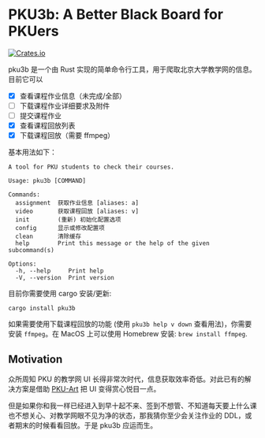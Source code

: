 # PKU3b: A Better Black Board for PKUers

[![Crates.io](https://img.shields.io/crates/v/pku3b)](https://crates.io/crates/pku3b)

pku3b 是一个由 Rust 实现的简单命令行工具，用于爬取北京大学教学网的信息。目前它可以

- [x] 查看课程作业信息（未完成/全部）
- [ ] 下载课程作业详细要求及附件
- [ ] 提交课程作业
- [x] 查看课程回放列表
- [x] 下载课程回放（需要 ffmpeg）

基本用法如下：

```
A tool for PKU students to check their courses.

Usage: pku3b [COMMAND]

Commands:
  assignment  获取作业信息 [aliases: a]
  video       获取课程回放 [aliases: v]
  init        (重新) 初始化配置选项
  config      显示或修改配置项
  clean       清除缓存
  help        Print this message or the help of the given subcommand(s)

Options:
  -h, --help     Print help
  -V, --version  Print version
```

目前你需要使用 cargo 安装/更新:

```
cargo install pku3b
```

如果需要使用下载课程回放的功能 (使用 `pku3b help v down` 查看用法)，你需要安装 `ffmpeg`。在 MacOS 上可以使用 Homebrew 安装: `brew install ffmpeg`.

## Motivation

众所周知 PKU 的教学网 UI 长得非常次时代，信息获取效率奇低。对此已有的解决方案是借助 [PKU-Art](https://github.com/zhuozhiyongde/PKU-Art) 把 UI 变得赏心悦目一点。

但是如果你和我一样已经进入到早十起不来、签到不想管、不知道每天要上什么课也不想关心、对教学网眼不见为净的状态，那我猜你至少会关注作业的 DDL，或者期末的时候看看回放。于是 pku3b 应运而生。